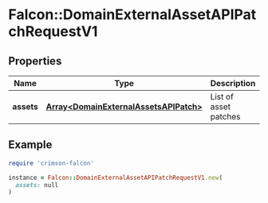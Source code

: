 # Falcon::DomainExternalAssetAPIPatchRequestV1

## Properties

| Name | Type | Description | Notes |
| ---- | ---- | ----------- | ----- |
| **assets** | [**Array&lt;DomainExternalAssetsAPIPatch&gt;**](DomainExternalAssetsAPIPatch.md) | List of asset patches |  |

## Example

```ruby
require 'crimson-falcon'

instance = Falcon::DomainExternalAssetAPIPatchRequestV1.new(
  assets: null
)
```

